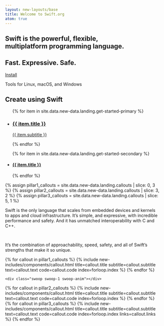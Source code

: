 ```yaml
---
layout: new-layouts/base
title: Welcome to Swift.org
atom: true
---
```


<div class="animation-container">
    <canvas id="purple-swoop" width="1248" height="1116"></canvas>
    <canvas id="white-swoop-1" width="1248" height="1116"></canvas>
    <canvas id="orange-swoop-top" width="1248" height="1116"></canvas>
    <canvas id="orange-swoop-bottom" width="1248" height="1116"></canvas>
    <canvas id="white-swoop-2" width="1248" height="1116"></canvas>
    <canvas id="bird" width="1248" height="1116"></canvas>
</div>
<section id="what-is-swift" class="section">
    <div class="hero-content">
        <h1>Swift is the powerful, flexible,<br /> multiplatform programming language.</h1>
        <div class="sub-text"><h2>Fast. Expressive. Safe.</h2></div>
        <a href="/install/" data-text="Install">Install</a>
        <p>Tools for Linux, macOS, and Windows</p>
        <h2>Create using Swift</h2>
    </div>
    <nav aria-label="Get started with Swift">
        <ul class="primary-links">
            {% for item in site.data.new-data.landing.get-started-primary %}
            <li>
                <a href="{{ item.link }}" data-text="{{ item.data-text }}">
                    <i class="{{ item.icon }}"></i>
                    <div>
                        <h3 class="title">{{ item.title }}</h3>
                        <p class="subtitle">{{ item.subtitle }}</p>
                    </div>
                </a>
            </li>
            {% endfor %}
        </ul>
        <ul class="secondary-links">
            {% for item in site.data.new-data.landing.get-started-secondary %}
            <li>
                <a href="{{ item.link }}" data-text="{{ item.data-text }}">
                    <h4 class="title">{{ item.title }}</h4>
                </a>
            </li>
            {% endfor %}
        </ul>
    </nav>
    <div class="swoop swoop-0 swoop-anim"></div>
</section>
{% assign pillar1_callouts = site.data.new-data.landing.callouts | slice: 0, 3 %}
{% assign pillar2_callouts = site.data.new-data.landing.callouts | slice: 3, 2 %}
{% assign pillar3_callouts = site.data.new-data.landing.callouts | slice: 5, 1 %}

<section id="pillar-1" class="section pillar">
    <div class="pillar-wrapper content-wrapper">
        <p class="pillar-intro body-copy">
            Swift is the only language that scales from embedded devices and kernels to apps and cloud infrastructure. It’s simple, and expressive, with incredible performance and safety. And it has unmatched interoperability with C and C++.
        </p>
        <br />
        <p class="pillar-intro body-copy">
            It’s the combination of approachability, speed, safety, and all of Swift’s strengths that make it so unique.
        </p>
    </div>
    {% for callout in pillar1_callouts %}
{% include new-includes/components/callout.html
    title=callout.title
    subtitle=callout.subtitle
    text=callout.text
    code=callout.code
    index=forloop.index
%}
    {% endfor %}

    <div class="swoop swoop-1 swoop-anim"></div>

</section>

<section id="pillar-2" class="section pillar">
    {% for callout in pillar2_callouts %}
{% include new-includes/components/callout.html
    title=callout.title
    subtitle=callout.subtitle
    text=callout.text
    code=callout.code
    index=forloop.index
%}
    {% endfor %}
    <div class="swoop swoop-2 swoop-anim"></div>
</section>

<section id="pillar-3" class="section pillar">
    {% for callout in pillar3_callouts %}
{% include new-includes/components/callout.html
    title=callout.title
    subtitle=callout.subtitle
    text=callout.text
    code=callout.code
    index=forloop.index
    links=callout.links
%}
    {% endfor %}
</section>
